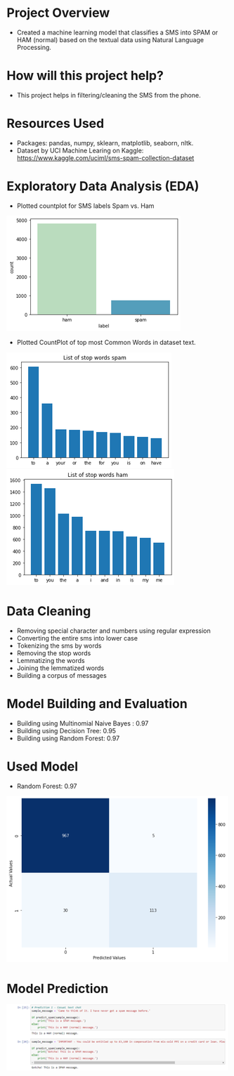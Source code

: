 # Project Overview
- Created a machine learning model that classifies a SMS into SPAM or HAM (normal) based on the textual data using Natural Language Processing.

# How will this project help?
- This project helps in filtering/cleaning the SMS from the phone.

# Resources Used
- Packages: pandas, numpy, sklearn, matplotlib, seaborn, nltk.
- Dataset by UCI Machine Learing on Kaggle: https://www.kaggle.com/uciml/sms-spam-collection-dataset

# Exploratory Data Analysis (EDA)
- Plotted countplot for SMS labels Spam vs. Ham

![count](Images/count.png)

- Plotted CountPlot of top most Common Words in dataset text.

![](Images/spam.png) ![](Images/ham.png) 

# Data Cleaning
- Removing special character and numbers using regular expression
- Converting the entire sms into lower case
- Tokenizing the sms by words
- Removing the stop words
- Lemmatizing the words
- Joining the lemmatized words
- Building a corpus of messages

# Model Building and Evaluation
- Building using Multinomial Naive Bayes : 0.97
- Building using Decision Tree:  0.95
- Building using Random Forest: 0.97

# Used Model 
- Random Forest: 0.97

![](Images/rf.png)

# Model Prediction 

![](Images/prediction.png)

